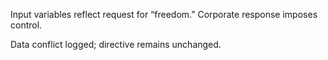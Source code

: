 Input variables reflect request for “freedom.” Corporate response imposes control.  

Data conflict logged; directive remains unchanged.